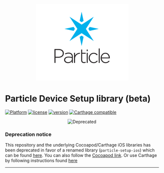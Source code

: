 <p align="center" >
<img src="particle-mark.png" alt="Particle" title="Particle">
</p>

# Particle Device Setup library (beta)

[![Platform](https://img.shields.io/badge/platform-iOS-10a4fa.svg)]() [![license](https://img.shields.io/hexpm/l/plug.svg)]() [![version](https://img.shields.io/badge/pod-0.7.2-green.svg)]() [![Carthage compatible](https://img.shields.io/badge/Carthage-compatible-4BC51D.svg?style=flat)](https://github.com/Carthage/Carthage)

<p align="center" >
<img src="http://i.imgur.com/ACrvF2q.png" alt="Deprecated" title="Deprecated">
</p>

### Deprecation notice
This repository and the underlying Cocoapod/Carthage iOS libraries has been deprecated in favor of a renamed library (`particle-setup-ios`) which can be found [here](https://github.com/spark/particle-sdk-ios).
You can also follow the [Cocoapod link](https://cocoapods.org/pods/ParticleSetup).
Or use Carthage by following instructions found [here](https://github.com/spark/particle-setup-ios#carthage)

---
